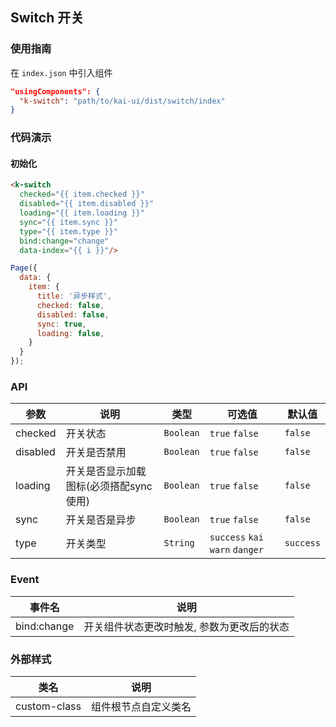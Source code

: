 ## Switch 开关

### 使用指南
在 `index.json` 中引入组件
```json
"usingComponents": {
  "k-switch": "path/to/kai-ui/dist/switch/index"
}
```

### 代码演示

#### 初始化

```html
<k-switch 
  checked="{{ item.checked }}" 
  disabled="{{ item.disabled }}" 
  loading="{{ item.loading }}" 
  sync="{{ item.sync }}" 
  type="{{ item.type }}" 
  bind:change="change" 
  data-index="{{ i }}"/>
```

```javascript
Page({
  data: {
    item: {
      title: '异步样式',
      checked: false,
      disabled: false,
      sync: true,
      loading: false,
    }
  }
});

```

### API

| 参数 | 说明 | 类型 | 可选值 | 默认值 |
|-----------|-----------|-----------|-----------|-------------|
| checked | 开关状态 | `Boolean` | `true` `false` | `false` |
| disabled | 开关是否禁用 | `Boolean` | `true` `false` | `false` |
| loading | 开关是否显示加载图标(必须搭配sync使用) | `Boolean` | `true` `false` | `false` |
| sync | 开关是否是异步 | `Boolean` | `true` `false` | `false` |
| type | 开关类型 | `String` | `success` `kai` `warn` `danger` | `success` |

### Event

| 事件名 | 说明 |
|-----------|-----------|
| bind:change | 开关组件状态更改时触发, 参数为更改后的状态 |

### 外部样式

| 类名 | 说明 |
|-----------|-----------|
| custom-class | 组件根节点自定义类名 |

